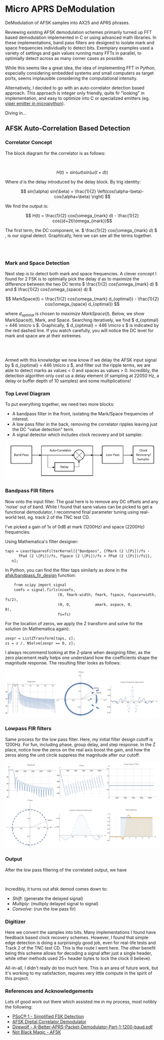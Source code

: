 # Micro APRS DeModulation

DeModulation of AFSK samples into AX25 and APRS phrases.

Reviewing existing AFSK demodulation schemes primarily turned up FFT based demodulation implemented in C or using advanced math libraries.  In these implementations, band pass filters are designed to isolate mark and space frequencies individually to detect bits.  Exemplary examples used a variety of settings and gain values running many FFTs in parallel, to optimially detect across as many corner cases as possible.  

While this seems like a great idea, the idea of implementing FFT in Python, especially considering embedded systems and small computers as target ports, seems implausible considering the computational intensity.

Alternatively, I decided to go with an auto-correlator detection based approach.  This approach is integer only friendly, quite fir "looking" in implementation, and easy to optimize into C or specialized emitters (eg. [viper emitter in micropython](https://docs.micropython.org/en/v1.9.3/pyboard/reference/speed_python.html#the-viper-code-emitter)).

Diving in...

## AFSK Auto-Correlation Based Detection

### Correlator Concept

The block diagram for the correlator is as follows:

<p align="center">
  <img src="https://github.com/stephanelsmith/micro-aprs/blob/master/docs/demod/corr_block.png?raw=true" alt=""/>
</p>

$$ H(t) = sin(\omega t)  sin(\omega(t+d)) $$

Where $` d `$  is the delay introduced by the delay block.  By trig identity:

$$ sin(\alpha) sin(\beta) = \frac{1}{2} \left(cos(\alpha-\beta)-cos(\alpha+\beta) \right) $$

We find the output is:

$$ H(t) = \frac{1}{2} cos(\omega_{mark} d) - \frac{1}{2} cos((d+2t)\omega_{mark})$$


The first term, the DC component, ie. $` \frac{1}{2} cos(\omega_{mark} d) `$ , is our signal detect.  Graphically, here we can see all the terms together.

<p align="center">
  <br>
  <img src="https://github.com/stephanelsmith/micro-aprs/blob/master/docs/demod/markcorr.gif?raw=true" alt=""/>
</p>

### Mark and Space Detection

Next step is to detect both mark and space frequencies.  A clever concept I found for 2 FSK is to optimially pick the delay $` d `$ as to maximize the difference between the two DC terms $` \frac{1}{2} cos(\omega_{mark} d) `$ and $` \frac{1}{2} cos(\omega_{space} d) `$

$$ MarkSpace(t) = \frac{1}{2} cos(\omega_{mark} d_{optimal}) - \frac{1}{2} cos(\omega_{space} d_{optimal}) $$

where $` d_{optimal} `$ is chosen to _maximize_ $` MarkSpace(t) `$.  Below, we show MarkSpace(t), Mark, and Space.  Searching iteratively, we find  $` d_{optimal} = 446 \micro s `$.  Graphically, $` d_{optimal} = 446 \micro s `$ is indicated by the red dashed line.  If you watch carefully, you will notice the DC level for mark and space are at their extremes.

<p align="center">
    <br>
  <img src="https://github.com/stephanelsmith/micro-aprs/blob/master/docs/demod/markspacecorrdelay.gif?raw=true" alt=""/>
</p>

Armed with this knowledge we now know if we delay the AFSK input signal by $` d_{optimal} = 446 \micro s `$, and filter out the ripple terms, we are able to detect marks as values < 0 and spaces as values > 0.  Incredibly, the detection algorithm only cost us a delay element (if sampling at 22050 Hz, a delay or buffer depth of 10 samples) and some multiplications!



### Top Level Diagram

To put everything together, we need two more blocks:
- A bandpass filter in the front, isolating the Mark/Space frequencies of interest.
- A low pass filter in the back, removing the correlator ripples leaving just the DC "value detection" term.
- A signal detector which includes clock recovery and bit sampler.

![DeModulation Block Diagram](demod_block.png?raw=true "DeModulation Block Diagram")


### Bandpass FIR filters

Now onto the input filter.  The goal here is to remove any DC offsets and any 'noise' out of band.  While I found that sane values can be picked to get a functional demodulator, I recommend final parameter tuning using real-world test, eg. track 2 of the TNC test CD.

I've picked a gain of 1x of 0dB at mark (1200Hz) and space (2200Hz) frequencies.

Using Mathematica's filter designer:
```
taps = LeastSquaresFilterKernel[{"Bandpass", {fMark (2 \[Pi])/fs - 
      fPad (2 \[Pi])/fs, fSpace (2 \[Pi])/fs + fPad (2 \[Pi])/fs}}, 
   n];
```

In Python, you can find the filter taps similarly as done in the [afsk/bandpass_fir_design](https://github.com/stephanelsmith/micro-aprs/blob/b9f495bdfbe1bea1bd5a199fc17ff02f6e048a79/afsk/func.py#L163) function:
```
    from scipy import signal
    coefs = signal.firls(ncoefs,
                        (0, fmark-width, fmark, fspace, fspace+width, fs/2),
                        (0, 0,           amark, aspace, 0,            0),
                        fs=fs)
```

For the location of zeros, we apply the Z transform and solve for the solution (in Mathematica again):
```
zexpr = ListZTransform[taps, z];
zs = z /. NSolve[zexpr == 0, z];
```

I always recommend looking at the Z-plane when designing filter, as the zero placement really helps one understand how the coefficients shape the magnitude response.  The resulting filter looks as follows:

![Bandpass Filter](bandpass_filter.png?raw=true "Bandpass Filter")

### Lowpass FIR filters

Same process for the low pass filter. Here, my initial filter design cutoff is 1200Hz.  For fun, including phase, group delay, and step response.  In the Z place, notice how the zeros on the real axis boost the gain, and how the zeros along the unit circle suppress the magnitude after our cutoff.

![Lowpass filter](lowpass_filter.png?raw=true "Lowpass filter")

### Output

After the low pass filtering of the correlated output, we have

<p align="center">
  <img src="https://github.com/stephanelsmith/micro-aprs/blob/master/docs/demod/corr_total.gif?raw=true" alt=""/>
</p>

Incredibly, it turns out afsk demod comes down to:
- *Shift*: (generate the delayed signal)
- *Multiply*: (multiply delayed signal to signal)
- *Convolve*: (run the low pass fir)

  
### Digitizer

Here we convert the samples into bits.  Many implementations I found have feedback based clock recovery schemes.  However, I found that simple edge detection is doing a surprisingly good job, even for real-life tests and Track 2 of the TNC test CD.  This is the route I went here.  The other benefit being this scheme allows for decoding a signal after just a single header, while other methods used 25+ header bytes to lock the clock (I believe).

All-in-all, I didn't really do too much here.  This is an area of future work, but it's working to my satisfaction, requires very little compute in the spirit of this project.

### References and Acknowledgements

Lots of good work out there which assisted me in my process, most notibly the following:
- [PSoC® 1 - Simplified FSK Detection](https://www.infineon.com/dgdl/Infineon-AN2336_PSoC_1_Simplified_FSK_Detection-ApplicationNotes-v07_00-EN.pdf?fileId=8ac78c8c7cdc391c017d07237cdd46c0)
- [AFSK Digital Correlator Demodulator](https://notebooks.githubusercontent.com/view/ipynb?browser=chrome&color_mode=auto&commit=18914893d0853070788a37d986bbd58db08721aa&device=unknown&enc_url=68747470733a2f2f7261772e67697468756275736572636f6e74656e742e636f6d2f6d6f62696c696e6b642f6166736b2d64656d6f64756c61746f722f313839313438393364303835333037303738386133376439383662626435386462303837323161612f6166736b2d64656d6f64756c61746f722e6970796e62&logged_in=false&nwo=mobilinkd%2Fafsk-demodulator&path=afsk-demodulator.ipynb&platform=android&repository_id=175103461&repository_type=Repository&version=98)
- [Direwolf - A-Better-APRS-Packet-Demodulator-Part-1-1200-baud.pdf](https://github.com/wb2osz/direwolf/blob/master/doc/A-Better-APRS-Packet-Demodulator-Part-1-1200-baud.pdf)
- [Not Black Magic - AFSK](https://www.notblackmagic.com/bitsnpieces/afsk/)

